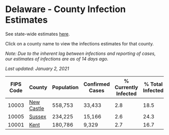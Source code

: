 # Delaware - County Infection Estimates

See state-wide estimates [here](/infections/us-de).

Click on a county name to view the infections estimates for that county.

*Note: Due to the inherent lag between infections and reporting of cases, our estimates of infections are as of 14 days ago.*

*Last updated: January 2, 2021*

|   FIPS Code |                   County |   Population |   Confirmed Cases |   % Currently Infected |   % Total Infected |
|-------------|--------------------------|--------------|-------------------|------------------------|--------------------|
|       10003 | [New Castle](new-castle) |      558,753 |            33,433 |                    2.8 |               18.5 |
|       10005 |         [Sussex](sussex) |      234,225 |            15,166 |                    2.6 |               24.3 |
|       10001 |             [Kent](kent) |      180,786 |             9,329 |                    2.7 |               16.7 |
